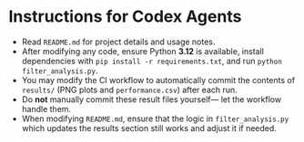 # Instructions for Codex Agents

- Read `README.md` for project details and usage notes.
- After modifying any code, ensure Python **3.12** is available,
  install dependencies with `pip install -r requirements.txt`,
  and run `python filter_analysis.py`.
- You may modify the CI workflow to automatically commit the contents
  of `results/` (PNG plots and `performance.csv`) after each run.
- Do **not** manually commit these result files yourself—
  let the workflow handle them.
- When modifying `README.md`, ensure that the logic in
  `filter_analysis.py` which updates the results section still works and
  adjust it if needed.
